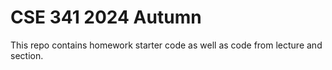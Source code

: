 # CSE 341 2024 Autumn

This repo contains homework starter code as well as code from lecture and section.
